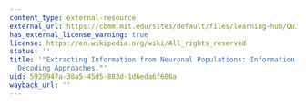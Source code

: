 ```yaml
---
content_type: external-resource
external_url: https://cbmm.mit.edu/sites/default/files/learning-hub/QuianQuiroga_NatNeuro_2009.pdf
has_external_license_warning: true
license: https://en.wikipedia.org/wiki/All_rights_reserved
status: ''
title: '"Extracting Information from Neuronal Populations: Information Theory and
  Decoding Approaches."'
uid: 5925947a-38a5-45d5-883d-1d6eda6f606a
wayback_url: ''
---
```

